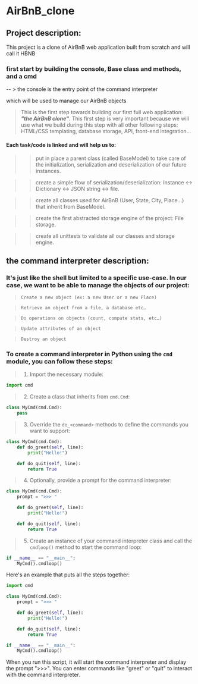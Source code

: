 # AirBnB_clone

## Project description:

This project is a clone of AirBnB web application built from scratch and will call it HBNB

### **first** start by building the console, Base class and methods, and a cmd

-- > the console is the entry point of the command interpreter

which will be used to manage our AirBnB objects

> This is the first step towards building our first full web application: **_"the AirBnB clone"_**. This first step is very important because we will use what we build during this step with all other following steps: HTML/CSS templating, database storage, API, front-end integration…

#### Each task/code is linked and will help us to:

> > put in place a parent class (called BaseModel) to take care of the initialization, serialization and deserialization of our future instances.

> > create a simple flow of serialization/deserialization: Instance <-> Dictionary <-> JSON string <-> file.

> > create all classes used for AirBnB (User, State, City, Place…) that inherit from BaseModel.

> > create the first abstracted storage engine of the project: File storage.

> > create all unittests to validate all our classes and storage engine.

## the command interpreter description:

### It's just like the shell but limited to a specific use-case. In our case, we want to be able to manage the objects of our project:

>     Create a new object (ex: a new User or a new Place)

>     Retrieve an object from a file, a database etc…

>     Do operations on objects (count, compute stats, etc…)

>     Update attributes of an object

>     Destroy an object

### To create a command interpreter in Python using the `cmd` module, you can follow these steps:

> 1. Import the necessary module:

```python
import cmd
```

> 2.  Create a class that inherits from `cmd.Cmd`:

```python
class MyCmd(cmd.Cmd):
    pass
```

> 3.  Override the `do_<command>` methods to define the commands you want to support:

```python
class MyCmd(cmd.Cmd):
    def do_greet(self, line):
        print("Hello!")

    def do_quit(self, line):
        return True
```

> 4.  Optionally, provide a prompt for the command interpreter:

```python
class MyCmd(cmd.Cmd):
    prompt = ">>> "

    def do_greet(self, line):
        print("Hello!")

    def do_quit(self, line):
        return True
```

> 5.  Create an instance of your command interpreter class and call the `cmdloop()` method to start the command loop:

```python
if __name__ == "__main__":
    MyCmd().cmdloop()
```

Here's an example that puts all the steps together:

```python
import cmd

class MyCmd(cmd.Cmd):
    prompt = ">>> "

    def do_greet(self, line):
        print("Hello!")

    def do_quit(self, line):
        return True

if __name__ == "__main__":
    MyCmd().cmdloop()
```

When you run this script, it will start the command interpreter and display the prompt ">>>". You can enter commands like "greet" or "quit" to interact with the command interpreter.
